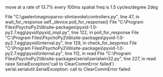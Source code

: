 move at a rate of 13.7% every 100ms
spatial freq is 1.5 cycles/degree
2deg



  File "C:\gaelen\magnoparvo-stim\evoke\controllers.py", line 47, in wait_for_response
    self._device.poll_for_response()
  File "C:\Program Files\PsychoPy2\lib\site-packages\pyxid-1.0-py2.7.egg\pyxid\pyxid_impl.py", line 122, in poll_for_response
  File "C:\Program Files\PsychoPy2\lib\site-packages\pyxid-1.0-py2.7.egg\pyxid\internal.py", line 129, in check_for_keypress
  File "C:\Program Files\PsychoPy2\lib\site-packages\pyxid-1.0-py2.7.egg\pyxid\internal.py", line 112, in read
  File "C:\Program Files\PsychoPy2\lib\site-packages\serial\serialwin32.py", line 227, in read
    raise SerialException('call to ClearCommError failed')
serial.serialutil.SerialException: call to ClearCommError failed
